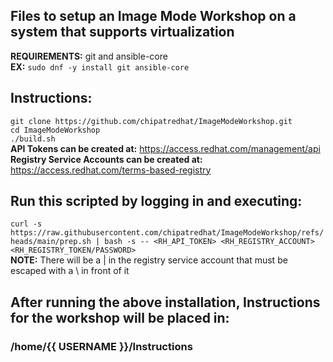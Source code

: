## Files to setup an Image Mode Workshop on a system that supports virtualization  
**REQUIREMENTS:** git and ansible-core  
**EX:** `sudo dnf -y install git ansible-core`   

## Instructions:  
`git clone https://github.com/chipatredhat/ImageModeWorkshop.git`  
`cd ImageModeWorkshop`  
`./build.sh`  
**API Tokens can be created at:** https://access.redhat.com/management/api  
**Registry Service Accounts can be created at:**  https://access.redhat.com/terms-based-registry  


## Run this scripted by logging in and executing:  
`curl -s https://raw.githubusercontent.com/chipatredhat/ImageModeWorkshop/refs/heads/main/prep.sh | bash -s -- <RH_API_TOKEN> <RH_REGISTRY_ACCOUNT> <RH_REGISTRY_TOKEN/PASSWORD>`  
**NOTE:**  There will be a | in the registry service account that must be escaped with a \ in front of it  

## After running the above installation, Instructions for the workshop will be placed in:
### /home/{{ USERNAME }}/Instructions